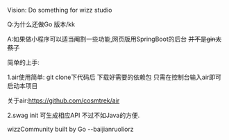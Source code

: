 Vision: Do something for wizz studio

Q:为什么还做Go 版本/kk

A:如果做小程序可以适当阉割一些功能,网页版用SpringBoot的后台 ~~并不是gin太蔡了~~

简单的上手:

1.air使用简单: git clone下代码后 下载好需要的依赖包 只需在控制台输入air即可启动本项目

关于air:https://github.com/cosmtrek/air

2.swag init 可生成相应API 不过不如Java的方便.


wizzCommunity built by Go             --baijianruoliorz